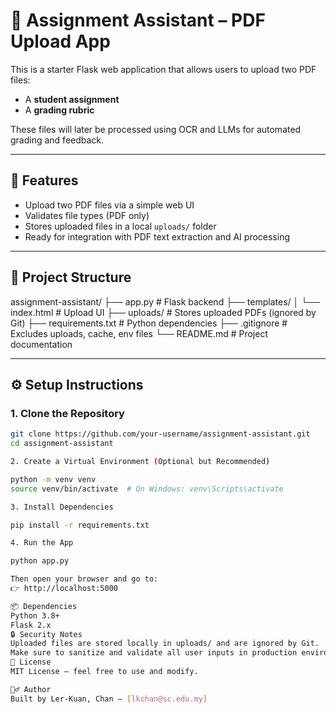# 📝 Assignment Assistant – PDF Upload App

This is a starter Flask web application that allows users to upload two PDF files:
- A **student assignment**
- A **grading rubric**

These files will later be processed using OCR and LLMs for automated grading and feedback.

---

## 🚀 Features

- Upload two PDF files via a simple web UI
- Validates file types (PDF only)
- Stores uploaded files in a local `uploads/` folder
- Ready for integration with PDF text extraction and AI processing

---

## 📁 Project Structure

assignment-assistant/
├── app.py # Flask backend
├── templates/
│ └── index.html # Upload UI
├── uploads/ # Stores uploaded PDFs (ignored by Git)
├── requirements.txt # Python dependencies
├── .gitignore # Excludes uploads, cache, env files
└── README.md # Project documentation


---

## ⚙️ Setup Instructions

### 1. Clone the Repository

```bash
git clone https://github.com/your-username/assignment-assistant.git
cd assignment-assistant

2. Create a Virtual Environment (Optional but Recommended)

python -m venv venv
source venv/bin/activate  # On Windows: venv\Scripts\activate

3. Install Dependencies

pip install -r requirements.txt

4. Run the App

python app.py

Then open your browser and go to:
👉 http://localhost:5000

📦 Dependencies
Python 3.8+
Flask 2.x
🔒 Security Notes
Uploaded files are stored locally in uploads/ and are ignored by Git.
Make sure to sanitize and validate all user inputs in production environments.
📄 License
MIT License – feel free to use and modify.

🙋‍♂️ Author
Built by Ler-Kuan, Chan – [lkchan@sc.edu.my]